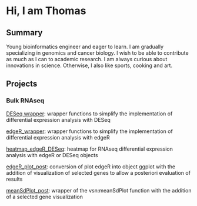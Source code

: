 # Hi, I am Thomas 

## Summary
Young bioinformatics engineer and eager to learn. I am gradually specializing in genomics and cancer biology. I wish to be able to contribute as much as I can to academic research. I am always curious about innovations in science. Otherwise, I also like sports, cooking and art.

## Projects

### Bulk RNAseq

[DESeq wrapper](https://github.com/thms3/DESeq_wrapper): wrapper functions to simplify the implementation of differential expression analysis with DESeq

[edgeR_wrapper](https://github.com/thms3/edgeR_wrapper): wrapper functions to simplify the implementation of differential expression analysis with  edgeR

[heatmap_edgeR_DESeq](https://github.com/thms3/heatmap_edgeR_DESeq): heatmap for RNAseq differential expression analysis with edgeR or DESeq objects 

[edgeR_plot_post](https://github.com/thms3/edgeR_plot_post): conversion of plot edgeR into object ggplot with the addition of visualization of selected genes to allow a posteriori evaluation of results 

[meanSdPlot_post](https://github.com/thms3/meanSdPlot_post): wrapper of the vsn:meanSdPlot function with the addition of a selected gene visualization 
